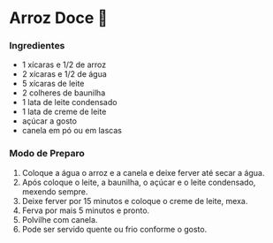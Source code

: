# Arroz Doce :rice:

### Ingredientes

- 1 xícaras e 1/2 de arroz
- 2 xícaras e 1/2 de água
- 5 xícaras de leite
- 2 colheres de baunilha
- 1 lata de leite condensado
- 1 lata de creme de leite
- açúcar a gosto
- canela em pó ou em lascas



### Modo de Preparo

1. Coloque a água o arroz e a canela e deixe ferver até secar a água.
2. Após coloque o leite, a baunilha, o açúcar e o leite condensado, mexendo sempre.
3. Deixe ferver por 15 minutos e coloque o creme de leite, mexa.
4. Ferva por mais 5 minutos e pronto.
5. Polvilhe com canela.
6. Pode ser servido quente ou frio conforme o gosto.